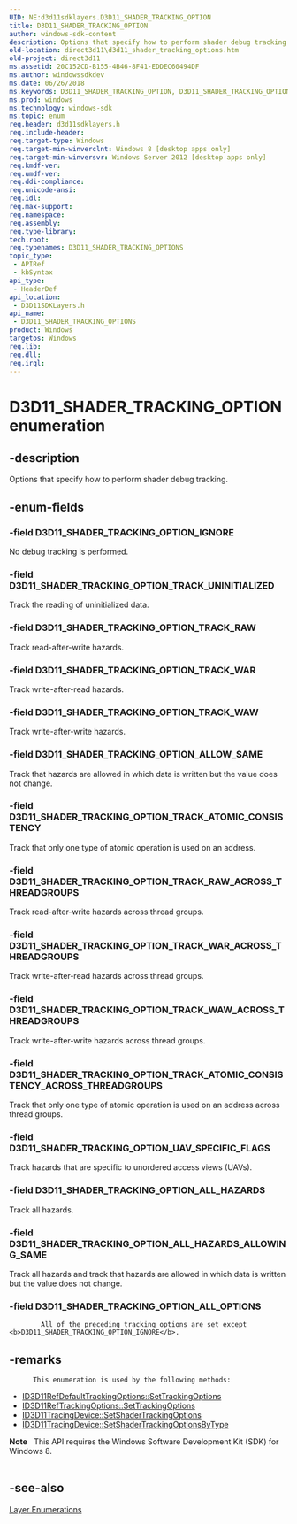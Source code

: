 ```yaml
---
UID: NE:d3d11sdklayers.D3D11_SHADER_TRACKING_OPTION
title: D3D11_SHADER_TRACKING_OPTION
author: windows-sdk-content
description: Options that specify how to perform shader debug tracking.
old-location: direct3d11\d3d11_shader_tracking_options.htm
old-project: direct3d11
ms.assetid: 20C152CD-B155-4B46-8F41-EDDEC60494DF
ms.author: windowssdkdev
ms.date: 06/26/2018
ms.keywords: D3D11_SHADER_TRACKING_OPTION, D3D11_SHADER_TRACKING_OPTIONS, D3D11_SHADER_TRACKING_OPTIONS enumeration [Direct3D 11], D3D11_SHADER_TRACKING_OPTION_ALLOW_SAME, D3D11_SHADER_TRACKING_OPTION_ALL_HAZARDS, D3D11_SHADER_TRACKING_OPTION_ALL_HAZARDS_ALLOWING_SAME, D3D11_SHADER_TRACKING_OPTION_ALL_OPTIONS, D3D11_SHADER_TRACKING_OPTION_IGNORE, D3D11_SHADER_TRACKING_OPTION_TRACK_ATOMIC_CONSISTENCY, D3D11_SHADER_TRACKING_OPTION_TRACK_ATOMIC_CONSISTENCY_ACROSS_THREADGROUPS, D3D11_SHADER_TRACKING_OPTION_TRACK_RAW, D3D11_SHADER_TRACKING_OPTION_TRACK_RAW_ACROSS_THREADGROUPS, D3D11_SHADER_TRACKING_OPTION_TRACK_UNINITIALIZED, D3D11_SHADER_TRACKING_OPTION_TRACK_WAR, D3D11_SHADER_TRACKING_OPTION_TRACK_WAR_ACROSS_THREADGROUPS, D3D11_SHADER_TRACKING_OPTION_TRACK_WAW, D3D11_SHADER_TRACKING_OPTION_TRACK_WAW_ACROSS_THREADGROUPS, D3D11_SHADER_TRACKING_OPTION_UAV_SPECIFIC_FLAGS, d3d11sdklayers/D3D11_SHADER_TRACKING_OPTIONS, d3d11sdklayers/D3D11_SHADER_TRACKING_OPTION_ALLOW_SAME, d3d11sdklayers/D3D11_SHADER_TRACKING_OPTION_ALL_HAZARDS, d3d11sdklayers/D3D11_SHADER_TRACKING_OPTION_ALL_HAZARDS_ALLOWING_SAME, d3d11sdklayers/D3D11_SHADER_TRACKING_OPTION_ALL_OPTIONS, d3d11sdklayers/D3D11_SHADER_TRACKING_OPTION_IGNORE, d3d11sdklayers/D3D11_SHADER_TRACKING_OPTION_TRACK_ATOMIC_CONSISTENCY, d3d11sdklayers/D3D11_SHADER_TRACKING_OPTION_TRACK_ATOMIC_CONSISTENCY_ACROSS_THREADGROUPS, d3d11sdklayers/D3D11_SHADER_TRACKING_OPTION_TRACK_RAW, d3d11sdklayers/D3D11_SHADER_TRACKING_OPTION_TRACK_RAW_ACROSS_THREADGROUPS, d3d11sdklayers/D3D11_SHADER_TRACKING_OPTION_TRACK_UNINITIALIZED, d3d11sdklayers/D3D11_SHADER_TRACKING_OPTION_TRACK_WAR, d3d11sdklayers/D3D11_SHADER_TRACKING_OPTION_TRACK_WAR_ACROSS_THREADGROUPS, d3d11sdklayers/D3D11_SHADER_TRACKING_OPTION_TRACK_WAW, d3d11sdklayers/D3D11_SHADER_TRACKING_OPTION_TRACK_WAW_ACROSS_THREADGROUPS, d3d11sdklayers/D3D11_SHADER_TRACKING_OPTION_UAV_SPECIFIC_FLAGS, direct3d11.d3d11_shader_tracking_options
ms.prod: windows
ms.technology: windows-sdk
ms.topic: enum
req.header: d3d11sdklayers.h
req.include-header: 
req.target-type: Windows
req.target-min-winverclnt: Windows 8 [desktop apps only]
req.target-min-winversvr: Windows Server 2012 [desktop apps only]
req.kmdf-ver: 
req.umdf-ver: 
req.ddi-compliance: 
req.unicode-ansi: 
req.idl: 
req.max-support: 
req.namespace: 
req.assembly: 
req.type-library: 
tech.root: 
req.typenames: D3D11_SHADER_TRACKING_OPTIONS
topic_type:
 - APIRef
 - kbSyntax
api_type:
 - HeaderDef
api_location:
 - D3D11SDKLayers.h
api_name:
 - D3D11_SHADER_TRACKING_OPTIONS
product: Windows
targetos: Windows
req.lib: 
req.dll: 
req.irql: 
---
```


# D3D11_SHADER_TRACKING_OPTION enumeration


## -description


Options that specify how to perform shader debug tracking.


## -enum-fields




### -field D3D11_SHADER_TRACKING_OPTION_IGNORE

No debug tracking is performed.


### -field D3D11_SHADER_TRACKING_OPTION_TRACK_UNINITIALIZED

Track the reading of uninitialized data.


### -field D3D11_SHADER_TRACKING_OPTION_TRACK_RAW

Track read-after-write hazards.


### -field D3D11_SHADER_TRACKING_OPTION_TRACK_WAR

Track write-after-read hazards.


### -field D3D11_SHADER_TRACKING_OPTION_TRACK_WAW

Track write-after-write hazards.


### -field D3D11_SHADER_TRACKING_OPTION_ALLOW_SAME

Track that hazards are allowed in which data is written but the value does not change.


### -field D3D11_SHADER_TRACKING_OPTION_TRACK_ATOMIC_CONSISTENCY

Track that only one type of atomic operation is used on an address.


### -field D3D11_SHADER_TRACKING_OPTION_TRACK_RAW_ACROSS_THREADGROUPS

Track read-after-write hazards across thread groups.


### -field D3D11_SHADER_TRACKING_OPTION_TRACK_WAR_ACROSS_THREADGROUPS

Track write-after-read hazards across thread groups.


### -field D3D11_SHADER_TRACKING_OPTION_TRACK_WAW_ACROSS_THREADGROUPS

Track write-after-write hazards across thread groups.


### -field D3D11_SHADER_TRACKING_OPTION_TRACK_ATOMIC_CONSISTENCY_ACROSS_THREADGROUPS

Track that only one type of atomic operation is used on an address across thread groups.


### -field D3D11_SHADER_TRACKING_OPTION_UAV_SPECIFIC_FLAGS

Track hazards that are specific to unordered access views (UAVs).


### -field D3D11_SHADER_TRACKING_OPTION_ALL_HAZARDS

Track all hazards.


### -field D3D11_SHADER_TRACKING_OPTION_ALL_HAZARDS_ALLOWING_SAME

Track all hazards and track that hazards are allowed in which data is written but the value does not change.


### -field D3D11_SHADER_TRACKING_OPTION_ALL_OPTIONS


            All of the preceding tracking options are set except <b>D3D11_SHADER_TRACKING_OPTION_IGNORE</b>.
          


## -remarks




          This enumeration is used by the following methods:
        

<ul>
<li>
<a href="https://msdn.microsoft.com/A54AAC4C-CD38-4326-AF99-9FB74CC0A1A0">ID3D11RefDefaultTrackingOptions::SetTrackingOptions</a>
</li>
<li>
<a href="https://msdn.microsoft.com/2C782DBE-BA76-4D2E-82D6-1A03941B2FB1">ID3D11RefTrackingOptions::SetTrackingOptions</a>
</li>
<li>
<a href="https://msdn.microsoft.com/F62FCA38-AE44-427B-95B4-252AE800845C">ID3D11TracingDevice::SetShaderTrackingOptions</a>
</li>
<li>
<a href="https://msdn.microsoft.com/ABB83CE4-D612-4797-A9AD-F3C2954E669D">ID3D11TracingDevice::SetShaderTrackingOptionsByType</a>
</li>
</ul>
<div class="alert"><b>Note</b>  
        This API requires the Windows Software Development Kit (SDK) for Windows 8.
      </div>
<div> </div>



## -see-also




<a href="https://msdn.microsoft.com/0fd0456b-2638-4b4c-8a34-a3e104a1a034">Layer Enumerations</a>
 

 

